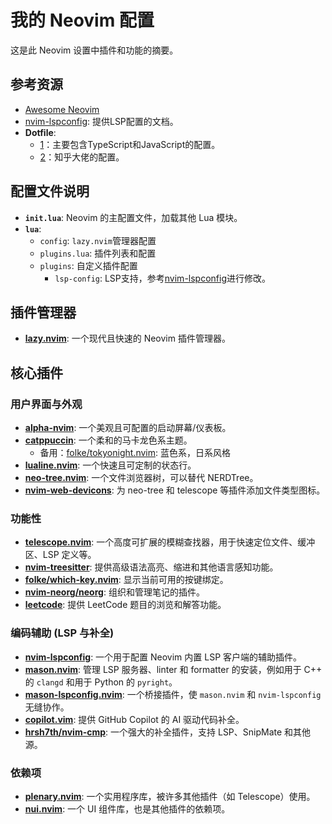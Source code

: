 # 我的 Neovim 配置

这是此 Neovim 设置中插件和功能的摘要。

## 参考资源

- [Awesome Neovim](https://github.com/rockerBOO/awesome-neovim)
- [nvim-lspconfig](https://github.com/neovim/nvim-lspconfig/blob/master/doc/configs.md): 提供LSP配置的文档。
- **Dotfile**:
  - [1](https://github.com/craftzdog/dotfiles-public)：主要包含TypeScript和JavaScript的配置。
  - [2](https://github.com/ayamir/nvimdots)：知乎大佬的配置。

## 配置文件说明

- **`init.lua`**: Neovim 的主配置文件，加载其他 Lua 模块。
- **`lua`**:
  - `config`: `lazy.nvim`管理器配置
  - `plugins.lua`: 插件列表和配置
  - `plugins`: 自定义插件配置
    - `lsp-config`: LSP支持，参考[nvim-lspconfig](https://github.com/neovim/nvim-lspconfig/blob/master/doc/configs.md)进行修改。

## 插件管理器

- **[lazy.nvim](https://github.com/folke/lazy.nvim)**: 一个现代且快速的 Neovim 插件管理器。

## 核心插件

### 用户界面与外观

- **[alpha-nvim](https://github.com/goolord/alpha-nvim)**: 一个美观且可配置的启动屏幕/仪表板。
- **[catppuccin](https://github.com/catppuccin/nvim)**: 一个柔和的马卡龙色系主题。
  - 备用：[folke/tokyonight.nvim](https://github.com/folke/tokyonight.nvim): 蓝色系，日系风格
- **[lualine.nvim](https://github.com/nvim-lualine/lualine.nvim)**: 一个快速且可定制的状态行。
- **[neo-tree.nvim](https://github.com/nvim-neo-tree/neo-tree.nvim)**: 一个文件浏览器树，可以替代 NERDTree。
- **[nvim-web-devicons](https://github.com/kyazdani42/nvim-web-devicons)**: 为 neo-tree 和 telescope 等插件添加文件类型图标。

### 功能性

- **[telescope.nvim](https://github.com/nvim-telescope/telescope.nvim)**: 一个高度可扩展的模糊查找器，用于快速定位文件、缓冲区、LSP 定义等。
- **[nvim-treesitter](https://github.com/nvim-treesitter/nvim-treesitter)**: 提供高级语法高亮、缩进和其他语言感知功能。
- **[folke/which-key.nvim](https://github.com/folke/which-key.nvim)**: 显示当前可用的按键绑定。
- **[nvim-neorg/neorg](https://github.com/nvim-neorg/neorg)**: 组织和管理笔记的插件。
- **[leetcode](https://github.com/kawre/leetcode.nvim)**: 提供 LeetCode 题目的浏览和解答功能。

### 编码辅助 (LSP 与补全)

- **[nvim-lspconfig](https://github.com/neovim/nvim-lspconfig)**: 一个用于配置 Neovim 内置 LSP 客户端的辅助插件。
- **[mason.nvim](https://github.com/williamboman/mason.nvim)**: 管理 LSP 服务器、linter 和 formatter 的安装，例如用于 C++ 的 `clangd` 和用于 Python 的 `pyright`。
- **[mason-lspconfig.nvim](https://github.com/williamboman/mason-lspconfig.nvim)**: 一个桥接插件，使 `mason.nvim` 和 `nvim-lspconfig` 无缝协作。
- **[copilot.vim](https://github.com/github/copilot.vim)**: 提供 GitHub Copilot 的 AI 驱动代码补全。
- **[hrsh7th/nvim-cmp](https://github.com/hrsh7th/nvim-cmp)**: 一个强大的补全插件，支持 LSP、SnipMate 和其他源。

### 依赖项

- **[plenary.nvim](https://github.com/nvim-lua/plenary.nvim)**: 一个实用程序库，被许多其他插件（如 Telescope）使用。
- **[nui.nvim](https://github.com/MunifTanjim/nui.nvim)**: 一个 UI 组件库，也是其他插件的依赖项。